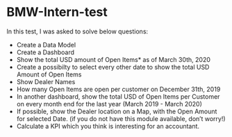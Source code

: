 # BMW-Intern-test

In this test, I was asked to solve below questions:

* Create a Data Model
*	Create a Dashboard
*	Show the total USD amount of Open Items* as of March 30th, 2020
*	Create a possibilty to select every other date to show the total USD Amount of Open Items
*	Show Dealer Names 
*	How many Open Items are open per customer on December 31th, 2019
*	In another dashboard, show the total USD of Open Items per Customer on every month end for the last year (March 2019 - March 2020)
*	If possible, show the Dealer location on a Map, with the Open Amount for selected Date. (if you do not have this module available, don’t worry!)
*	Calculate a KPI which you think is interesting for an accountant. 
